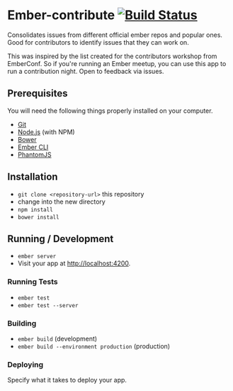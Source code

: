 # Ember-contribute [![Build Status](https://travis-ci.org/sivakumar-kailasam/ember-contribute.svg?branch=master)](https://travis-ci.org/sivakumar-kailasam/ember-contribute)

Consolidates issues from different official ember repos and popular ones.
Good for contributors to identify issues that they can work on.

This was inspired by the list created for the contributors workshop from EmberConf.
So if you're running an Ember meetup, you can use this app to run a contribution night.
Open to feedback via issues.

## Prerequisites

You will need the following things properly installed on your computer.

* [Git](http://git-scm.com/)
* [Node.js](http://nodejs.org/) (with NPM)
* [Bower](http://bower.io/)
* [Ember CLI](http://ember-cli.com/)
* [PhantomJS](http://phantomjs.org/)

## Installation

* `git clone <repository-url>` this repository
* change into the new directory
* `npm install`
* `bower install`

## Running / Development

* `ember server`
* Visit your app at [http://localhost:4200](http://localhost:4200).

### Running Tests

* `ember test`
* `ember test --server`

### Building

* `ember build` (development)
* `ember build --environment production` (production)

### Deploying

Specify what it takes to deploy your app.

